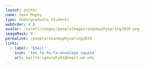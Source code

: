 ```yaml
---
layout: author
name: Sean Muphy
type: Undergraduate Students
webOrder: 4.0
avatar: /assets/images/peopleImages/seanmuphyspring2020.png
imageMask: 0
permalink: /people/seanmuphyspring2020
links:
  - label: 'Email'
    icon: 'fas fa-fw fa-envelope square'
    url: mailto:sgmurphy01@email.wm.edu
---
```

